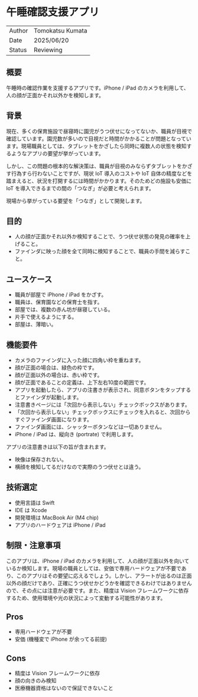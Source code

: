 # 午睡確認支援アプリ

|        |                  |
| ------ | ---------------- |
| Author | Tomokatsu Kumata |
| Date   | 2025/06/20       |
| Status | Reviewing        |

## 概要

午睡時の確認作業を支援するアプリです。iPhone / iPad のカメラを利用して、人の顔が正面かそれ以外かを検知します。

## 背景

現在、多くの保育施設で昼寝時に園児がうつ伏せになってないか、職員が目視で確認しています。園児数が多いので目視だと時間がかかることが問題となっています。現場職員としては、タブレットをかざしたら同時に複数人の状態を検知するようなアプリの要望が挙がっています。

しかし、この問題の根本的な解決策は、職員が目視のみならずタブレットをかざす行為すら行わないことですが、現状 IoT 導入のコストや IoT 自体の精度などを踏まえると、状況を打開するには時間がかかります。そのためどの施設も安価に IoT を導入できるまでの間の「つなぎ」が必要と考えられます。

現場から挙がっている要望を「つなぎ」として開発します。

## 目的

- 人の顔が正面かそれ以外か検知することで、うつ伏せ状態の発見の確率を上げること。
- ファインダに映った顔を全て同時に検知することで、職員の手間を減らすこと。

## ユースケース

- 職員が部屋で iPhone / iPad をかざす。
- 職員は、保育園などの保育士を指す。
- 部屋では、複数の赤ん坊が昼寝している。
- 片手で使えるようにする。
- 部屋は、薄暗い。

## 機能要件

- カメラのファインダに入った顔に四角い枠を重ねます。
- 顔が正面の場合は、緑色の枠です。
- 顔が正面以外の場合は、赤い枠です。
- 顔が正面であることの定義は、上下左右10度の範囲です。
- アプリを起動したら、アプリの注書きが表示され、同意ボタンをタップするとファインダが起動します。
- 注意書きページには「次回から表示しない」チェックボックスがあります。
- 「次回から表示しない」チェックボックスにチェックを入れると、次回からすぐファインダ画面になります。
- ファインダ画面には、シャッターボタンなどは一切ありません。
- iPhone / iPad は、縦向き (portrate) で利用します。

アプリの注意書きは以下の旨が含まれます。

- 映像は保存されない。
- 横顔を検知してるだけなので実際のうつ伏せとは違う。

## 技術選定

- 使用言語は Swift
- IDE は Xcode
- 開発環境は MacBook Air (M4 chip)
- アプリのハードウェアは iPhone / iPad

## 制限・注意事項

このアプリは、iPhone / iPad のカメラを利用して、人の顔が正面以外を向いているか検知します。現場の職員としては、安価で専用ハードウェアが不要であり、このアプリはその要望に応えるでしょう。しかし、アラートが出るのは正面以外の顔だけであり、正確にうつ伏せかどうかを確認できるわけではありませんので、その点には注意が必要です。また、精度は Vision フレームワークに依存するため、使用環境や光の状況によって変動する可能性があります。

## Pros

- 専用ハードウェアが不要
- 安価 (機種変で iPhone が余ってる前提)

## Cons

- 精度は Vision フレームワークに依存
- 顔の向きのみ検知
- 医療機器資格はないので保証できないこと
